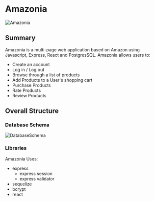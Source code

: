 # Amazonia

![Amazonia](https://user-images.githubusercontent.com/74742629/140455008-b307ea27-ee7b-4d4c-a392-c69d6c15e805.png)


## Summary

Amazonia is a multi-page web application based on Amazon using Javascript, Express, React and PostgresSQL. Amazonia allows users to:

* Create an account
* Log in / Log out
* Browse through a list of products 
* Add Products to a User's shopping cart
* Purchase Products
* Rate Products
* Review Products


## Overall Structure

### Database Schema
![DatabaseSchema](https://user-images.githubusercontent.com/74742629/140444328-a4d2ad97-2907-4c01-a2a0-afcc5e1ed9c9.png)

### Libraries

Amazonia Uses:
- express
  - express session
  - express validator
- sequelize
- bcrypt
- react


